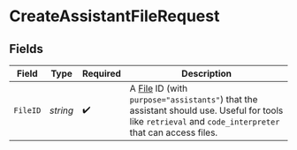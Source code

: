 # CreateAssistantFileRequest


## Fields

| Field                                                                                                                                                                               | Type                                                                                                                                                                                | Required                                                                                                                                                                            | Description                                                                                                                                                                         |
| ----------------------------------------------------------------------------------------------------------------------------------------------------------------------------------- | ----------------------------------------------------------------------------------------------------------------------------------------------------------------------------------- | ----------------------------------------------------------------------------------------------------------------------------------------------------------------------------------- | ----------------------------------------------------------------------------------------------------------------------------------------------------------------------------------- |
| `FileID`                                                                                                                                                                            | *string*                                                                                                                                                                            | :heavy_check_mark:                                                                                                                                                                  | A [File](/docs/api-reference/files) ID (with `purpose="assistants"`) that the assistant should use. Useful for tools like `retrieval` and `code_interpreter` that can access files. |
